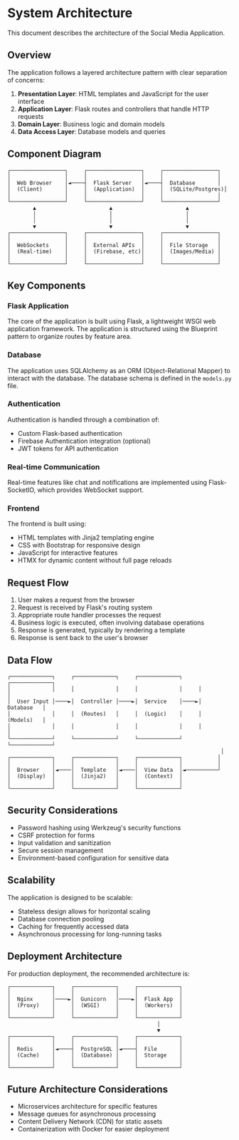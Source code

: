 # System Architecture

This document describes the architecture of the Social Media Application.

## Overview

The application follows a layered architecture pattern with clear separation of concerns:

1. **Presentation Layer**: HTML templates and JavaScript for the user interface
2. **Application Layer**: Flask routes and controllers that handle HTTP requests
3. **Domain Layer**: Business logic and domain models
4. **Data Access Layer**: Database models and queries

## Component Diagram

```
┌─────────────────┐     ┌─────────────────┐     ┌─────────────────┐
│                 │     │                 │     │                 │
│  Web Browser    │◄────┤  Flask Server   │◄────┤  Database       │
│  (Client)       │     │  (Application)  │     │  (SQLite/Postgres)│
│                 │     │                 │     │                 │
└─────────────────┘     └─────────────────┘     └─────────────────┘
        ▲                       ▲                       ▲
        │                       │                       │
        │                       │                       │
        ▼                       ▼                       ▼
┌─────────────────┐     ┌─────────────────┐     ┌─────────────────┐
│                 │     │                 │     │                 │
│  WebSockets     │     │  External APIs  │     │  File Storage   │
│  (Real-time)    │     │  (Firebase, etc)│     │  (Images/Media) │
│                 │     │                 │     │                 │
└─────────────────┘     └─────────────────┘     └─────────────────┘
```

## Key Components

### Flask Application

The core of the application is built using Flask, a lightweight WSGI web application framework. The application is structured using the Blueprint pattern to organize routes by feature area.

### Database

The application uses SQLAlchemy as an ORM (Object-Relational Mapper) to interact with the database. The database schema is defined in the `models.py` file.

### Authentication

Authentication is handled through a combination of:
- Custom Flask-based authentication
- Firebase Authentication integration (optional)
- JWT tokens for API authentication

### Real-time Communication

Real-time features like chat and notifications are implemented using Flask-SocketIO, which provides WebSocket support.

### Frontend

The frontend is built using:
- HTML templates with Jinja2 templating engine
- CSS with Bootstrap for responsive design
- JavaScript for interactive features
- HTMX for dynamic content without full page reloads

## Request Flow

1. User makes a request from the browser
2. Request is received by Flask's routing system
3. Appropriate route handler processes the request
4. Business logic is executed, often involving database operations
5. Response is generated, typically by rendering a template
6. Response is sent back to the user's browser

## Data Flow

```
┌─────────────┐     ┌─────────────┐     ┌─────────────┐     ┌─────────────┐
│             │     │             │     │             │     │             │
│  User Input │────►│  Controller │────►│  Service    │────►│  Database   │
│             │     │  (Routes)   │     │  (Logic)    │     │  (Models)   │
│             │     │             │     │             │     │             │
└─────────────┘     └─────────────┘     └─────────────┘     └─────────────┘
                                                                   │
┌─────────────┐     ┌─────────────┐     ┌─────────────┐           │
│             │     │             │     │             │           │
│  Browser    │◄────│  Template   │◄────│  View Data  │◄──────────┘
│  (Display)  │     │  (Jinja2)   │     │  (Context)  │
│             │     │             │     │             │
└─────────────┘     └─────────────┘     └─────────────┘
```

## Security Considerations

- Password hashing using Werkzeug's security functions
- CSRF protection for forms
- Input validation and sanitization
- Secure session management
- Environment-based configuration for sensitive data

## Scalability

The application is designed to be scalable:
- Stateless design allows for horizontal scaling
- Database connection pooling
- Caching for frequently accessed data
- Asynchronous processing for long-running tasks

## Deployment Architecture

For production deployment, the recommended architecture is:

```
┌─────────────┐     ┌─────────────┐     ┌─────────────┐
│             │     │             │     │             │
│  Nginx      │────►│  Gunicorn   │────►│  Flask App  │
│  (Proxy)    │     │  (WSGI)     │     │  (Workers)  │
│             │     │             │     │             │
└─────────────┘     └─────────────┘     └─────────────┘
                                               │
                                               ▼
┌─────────────┐     ┌─────────────┐     ┌─────────────┐
│             │     │             │     │             │
│  Redis      │◄────┤  PostgreSQL │◄────┤  File       │
│  (Cache)    │     │  (Database) │     │  Storage    │
│             │     │             │     │             │
└─────────────┘     └─────────────┘     └─────────────┘
```

## Future Architecture Considerations

- Microservices architecture for specific features
- Message queues for asynchronous processing
- Content Delivery Network (CDN) for static assets
- Containerization with Docker for easier deployment
